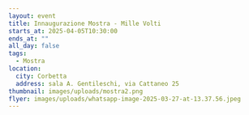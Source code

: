 ```yaml
---
layout: event
title: Innaugurazione Mostra - Mille Volti
starts_at: 2025-04-05T10:30:00
ends_at: ""
all_day: false
tags:
  - Mostra
location:
  city: Corbetta
  address: sala A. Gentileschi, via Cattaneo 25
thumbnail: images/uploads/mostra2.png
flyer: images/uploads/whatsapp-image-2025-03-27-at-13.37.56.jpeg
---
```


